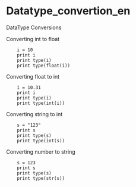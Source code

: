 # Datatype_convertion_en
DataType Conversions


Converting int to float

		i = 10
		print i
		print type(i)
		print type(float(i))

Converting float to int

		i = 10.31
		print i
		print type(i)
		print type(int(i))

Converting string to int

		s = "123"
		print s
		print type(s)
		print type(int(s))

Converting number to string

		s = 123
		print s
		print type(s)
		print type(str(s))



